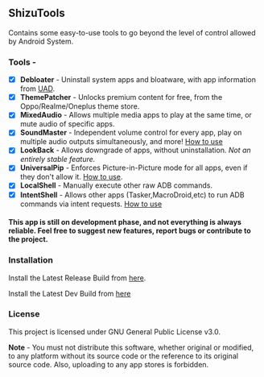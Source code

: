 ## ShizuTools
Contains some easy-to-use tools to go beyond the level of control allowed by Android System.

### Tools -
- [x] **Debloater** - Uninstall system apps and bloatware, with app information from [UAD](https://github.com/Universal-Debloater-Alliance/universal-android-debloater-next-generation).
- [x] **ThemePatcher** - Unlocks premium content for free, from the Oppo/Realme/Oneplus theme store.
- [x] **MixedAudio** - Allows multiple media apps to play at the same time, or mute audio of specific apps.
- [x] **SoundMaster** - Independent volume control for every app, play on multiple audio outputs simultaneously, and more! [How to use](https://github.com/legendsayantan/ShizuTools/wiki/SoundMaster)
- [x] **LookBack** - Allows downgrade of apps, without uninstallation. *Not an entirely stable feature.*
- [x] **UniversalPip** - Enforces Picture-in-Picture mode for all apps, even if they don't allow it. [How to use](https://github.com/legendsayantan/ShizuTools/wiki/UniversalPip).
- [x] **LocalShell** - Manually execute other raw ADB commands.
- [x] **IntentShell** - Allows other apps (Tasker,MacroDroid,etc) to run ADB commands via intent requests. [How to use](https://github.com/legendsayantan/ShizuTools/wiki/IntentShell)

#### This app is still on development phase, and not everything is always reliable. Feel free to suggest new features, report bugs or contribute to the project.

### Installation
Install the Latest Release Build from [here](https://github.com/legendsayantan/ShizuTools/releases/latest).

Install the Latest Dev Build from [here](https://github.com/legendsayantan/ShizuTools/blob/master/app/release/app-release.apk)

### License
This project is licensed under GNU General Public License v3.0.

**Note** - You must not distribute this software, whether original or modified, to any platform without its source code or the reference to its original source code. Also, uploading to any app stores is forbidden.
